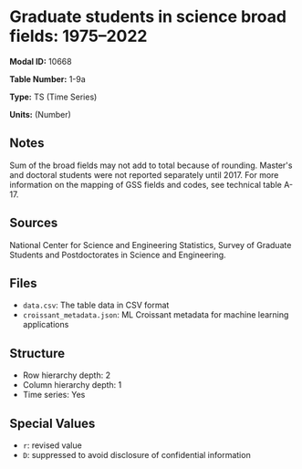 # Graduate students in science broad fields: 1975–2022

**Modal ID:** 10668

**Table Number:** 1-9a

**Type:** TS (Time Series)

**Units:** (Number)

## Notes

Sum of the broad fields may not add to total because of rounding. Master's and doctoral students were not reported separately until 2017. For more information on the mapping of GSS fields and codes, see technical table A-17.

## Sources

National Center for Science and Engineering Statistics, Survey of Graduate Students and Postdoctorates in Science and Engineering.

## Files

- `data.csv`: The table data in CSV format
- `croissant_metadata.json`: ML Croissant metadata for machine learning applications

## Structure

- Row hierarchy depth: 2
- Column hierarchy depth: 1
- Time series: Yes

## Special Values

- `r`: revised value
- `D`: suppressed to avoid disclosure of confidential information
